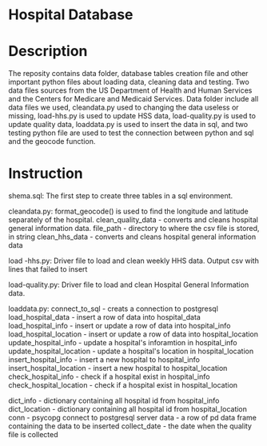 # Hospital Database

# Description

The reposity contains data folder, database tables creation file and other important python files about loading data, cleaning data and testing. Two data files sources from the US Department of Health and Human Services and the Centers for Medicare and Medicaid Services. Data folder include all data files we used, cleandata.py used to changing the data useless or missing, load-hhs.py is used to update HSS data, load-quality.py is used to update quality data, loaddata.py is used to insert the data in sql, and two testing python file are used to test the connection between python and sql and the geocode function.

# Instruction

shema.sql:
The first step to create three tables in a sql environment.

cleandata.py:
format_geocode() is used to find the longitude and latitude separately of the hospital.
clean_quality_data - converts and cleans hospital general information data.
file_path - directory to where the csv file is stored, in string
clean_hhs_data - converts and cleans hospital general information data

load -hhs.py:
Driver file to load and clean weekly HHS data.
Output csv with lines that failed to insert

load-quality.py:
Driver file to load and clean Hospital General Information data.

loaddata.py:
connect_to_sql - creats a connection to postgresql
load_hospital_data - insert a row of data into hospital_data
load_hospital_info - insert or update a row of data into hospital_info
load_hospital_location - insert or update a row of data into hospital_location
update_hospital_info - update a hospital's inforamtion in hospital_info
update_hospital_location - update a hospital's location in hospital_location
insert_hospital_info - insert a new hospital to hospital_info
insert_hospital_location - insert a new hospital to hospital_location
check_hospital_info - check if a hospital exist in hospital_info
check_hospital_location - check if a hospital exist in hospital_location

dict_info - dictionary containing all hospital id from hospital_info
dict_location - dictionary containing all hospital id from hospital_location
conn - psycopg connect to postgresql server
data - a row of pd data frame containing the data to be inserted
collect_date - the date when the quality file is collected
